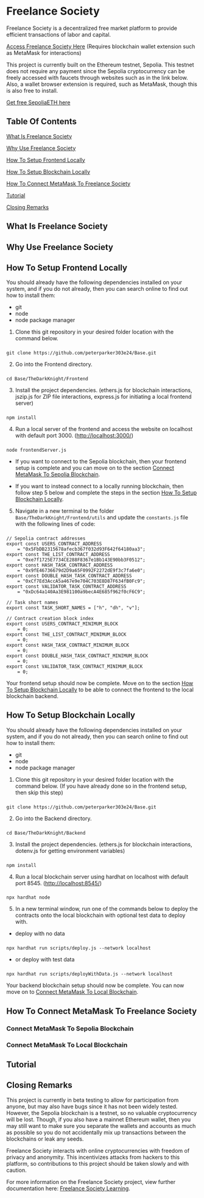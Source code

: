 # Freelance Society

Freelance Society is a decentralized free market platform to provide efficient transactions of labor and capital.

[Access Freelance Society Here](https://peterparker303e24.github.io/Base/TheDarkKnight/Frontend/index.html) (Requires blockchain wallet extension such as MetaMask for interactions)

This project is currently built on the Ethereum testnet, Sepolia. This testnet does not require any payment since the Sepolia cryptocurrency can be freely accessed with faucets through websites such as in the link below. Also, a wallet browser extension is required, such as MetaMask, though this is also free to install.

[Get free SepoliaETH here](https://faucetlink.to/sepolia)

## Table Of Contents

[What Is Freelance Society](#what-is-freelance-society)

[Why Use Freelance Society](#why-use-freelance-society)

[How To Setup Frontend Locally](#how-to-setup-frontend-locally)

[How To Setup Blockchain Locally](#how-to-setup-blockchain-locally)

[How To Connect MetaMask To Freelance Society](#how-to-connect-metamask-to-freelance-society)

[Tutorial](#tutorial)

[Closing Remarks](#closing-remarks)

## What Is Freelance Society

## Why Use Freelance Society

## How To Setup Frontend Locally

You should already have the following dependencies installed on your system, and if you do not already, then you can search online to find out how to install them:
- git
- node
- node package manager

1. Clone this git repository in your desired folder location with the command below.

###
    git clone https://github.com/peterparker303e24/Base.git

2. Go into the Frontend directory.

###
    cd Base/TheDarkKnight/Frontend

3. Install the project dependencies. (ethers.js for blockchain interactions, jszip.js for ZIP file interactions, express.js for initiating a local frontend server)

###
    npm install

4. Run a local server of the frontend and access the website on localhost with default port 3000. ([http://localhost:3000/](http://localhost:3000/))

###
    node frontendServer.js

- If you want to connect to the Sepolia blockchain, then your frontend setup is complete and you can move on to the section [Connect MetaMask To Sepolia Blockchain](#connect-metamask-to-sepolia-blockchain).

- If you want to instead connect to a locally running blockchain, then follow step 5 below and complete the steps in the section [How To Setup Blockchain Locally](#how-to-setup-blockchain-locally).

5. Navigate in a new terminal to the folder `Base/TheDarkKnight/Frontend/utils` and update the `constants.js` file with the following lines of code:

###
    // Sepolia contract addresses
    export const USERS_CONTRACT_ADDRESS
        = "0x5FbDB2315678afecb367f032d93F642f64180aa3";
    export const THE_LIST_CONTRACT_ADDRESS
        = "0xe7f1725E7734CE288F8367e1Bb143E90bb3F0512";
    export const HASH_TASK_CONTRACT_ADDRESS
        = "0x9fE46736679d2D9a65F0992F2272dE9f3c7fa6e0";
    export const DOUBLE_HASH_TASK_CONTRACT_ADDRESS
        = "0xCf7Ed3AccA5a467e9e704C703E8D87F634fB0Fc9";
    export const VALIDATOR_TASK_CONTRACT_ADDRESS
        = "0xDc64a140Aa3E981100a9becA4E685f962f0cF6C9";

    // Task short names
    export const TASK_SHORT_NAMES = ["h", "dh", "v"];

    // Contract creation block index
    export const USERS_CONTRACT_MINIMUM_BLOCK
        = 0;
    export const THE_LIST_CONTRACT_MINIMUM_BLOCK
        = 0;
    export const HASH_TASK_CONTRACT_MINIMUM_BLOCK
        = 0;
    export const DOUBLE_HASH_TASK_CONTRACT_MINIMUM_BLOCK
        = 0;
    export const VALIDATOR_TASK_CONTRACT_MINIMUM_BLOCK
        = 0;

Your frontend setup should now be complete. Move on to the section [How To Setup Blockchain Locally](#how-to-setup-blockchain-locally) to be able to connect the frontend to the local blockchain backend.

## How To Setup Blockchain Locally

You should already have the following dependencies installed on your system, and if you do not already, then you can search online to find out how to install them:
- git
- node
- node package manager

1. Clone this git repository in your desired folder location with the command below. (If you have already done so in the frontend setup, then skip this step)

###
    git clone https://github.com/peterparker303e24/Base.git

2. Go into the Backend directory.

###
    cd Base/TheDarkKnight/Backend

3. Install the project dependencies. (ethers.js for blockchain interactions, dotenv.js for getting environment variables)

###
    npm install

4. Run a local blockchain server using hardhat on localhost with default port 8545. ([http://localhost:8545/](http://localhost:8545/))

###
    npx hardhat node

5. In a new terminal window, run one of the commands below to deploy the contracts onto the local blockchain with optional test data to deploy with.

- deploy with no data

###
    npx hardhat run scripts/deploy.js --network localhost

- or deploy with test data

###
    npx hardhat run scripts/deployWithData.js --network localhost

Your backend blockchain setup should now be complete. You can now move on to [Connect MetaMask To Local Blockchain](#connect-metamask-to-local-blockchain).

## How To Connect MetaMask To Freelance Society

### Connect MetaMask To Sepolia Blockchain

### Connect MetaMask To Local Blockchain

## Tutorial

## Closing Remarks

This project is currently in beta testing to allow for participation from anyone, but may also have bugs since it has not been widely tested. However, the Sepolia blockchain is a testnet, so no valuable cryptocurrency will be lost. Though, if you also have a mainnet Ethereum wallet, then you may still want to make sure you separate the wallets and accounts as much as possible so you do not accidentally mix up transactions between the blockchains or leak any seeds.

Freelance Society interacts with online cryptocurrencies with freedom of privacy and anonymity. This incentivizes attacks from hackers to this platform, so contributions to this project should be taken slowly and with caution.

For more information on the Freelance Society project, view further documentation here: [Freelance Society Learning](https://peterparker303e24.github.io/Base/TheDarkKnight/Frontend/pages/learning/theory/freelanceSociety.html).
